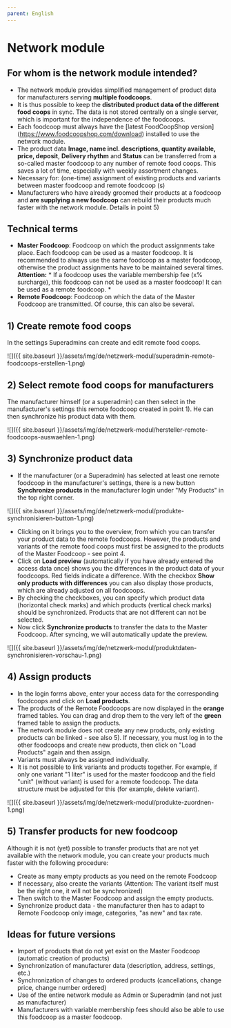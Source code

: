 ```yaml
---
parent: English
---
```

# Network module

## For whom is the network module intended?
* The network module provides simplified management of product data for manufacturers serving **multiple foodcoops**.
* It is thus possible to keep the **distributed product data of the different food coops** in sync. The data is not stored centrally on a single server, which is important for the independence of the foodcoops.
* Each foodcoop must always have the [latest FoodCoopShop version] (https://www.foodcoopshop.com/download) installed to use the network module.
* The product data **Image, name incl. descriptions, quantity available, price, deposit**, **Delivery rhythm** and **Status** can be transferred from a so-called master foodcoop to any number of remote food coops. This saves a lot of time, especially with weekly assortment changes.
* Necessary for: (one-time) assignment of existing products and variants between master foodcoop and remote foodcoop (s)
* Manufacturers who have already groomed their products at a foodcoop and **are supplying a new foodcoop** can rebuild their products much faster with the network module. Details in point 5)

## Technical terms
* **Master Foodcoop**: Foodcoop on which the product assignments take place. Each foodcoop can be used as a master foodcoop. It is recommended to always use the same foodcoop as a master foodcoop, otherwise the product assignments have to be maintained several times. **Attention:** * If a foodcoop uses the variable membership fee (x% surcharge), this foodcoop can not be used as a master foodcoop! It can be used as a remote foodcoop. *
* **Remote Foodcoop**: Foodcoop on which the data of the Master Foodcoop are transmitted. Of course, this can also be several.

## 1) Create remote food coops
In the settings Superadmins can create and edit remote food coops.

![]({{ site.baseurl }}/assets/img/de/netzwerk-modul/superadmin-remote-foodcoops-erstellen-1.png)

## 2) Select remote food coops for manufacturers
The manufacturer himself (or a superadmin) can then select in the manufacturer's settings this remote foodcoop created in point 1). He can then synchronize his product data with them.

![]({{ site.baseurl }}/assets/img/de/netzwerk-modul/hersteller-remote-foodcoops-auswaehlen-1.png)

## 3) Synchronize product data
* If the manufacturer (or a Superadmin) has selected at least one remote foodcoop in the manufacturer's settings, there is a new button **Synchronize products** in the manufacturer login under "My Products" in the top right corner.

![]({{ site.baseurl }}/assets/img/de/netzwerk-modul/produkte-synchronisieren-button-1.png)

* Clicking on it brings you to the overview, from which you can transfer your product data to the remote foodcoops. However, the products and variants of the remote food coops must first be assigned to the products of the Master Foodcoop - see point 4.
* Click on **Load preview** (automatically if you have already entered the access data once) shows you the differences in the product data of your foodcoops. Red fields indicate a difference. With the checkbox **Show only products with differences** you can also display those products, which are already adjusted on all foodcoops.
* By checking the checkboxes, you can specify which product data (horizontal check marks) and which products (vertical check marks) should be synchronized. Products that are not different can not be selected.
* Now click **Synchronize products** to transfer the data to the Master Foodcoop. After syncing, we will automatically update the preview.

![]({{ site.baseurl }}/assets/img/de/netzwerk-modul/produktdaten-synchronisieren-vorschau-1.png)

## 4) Assign products
* In the login forms above, enter your access data for the corresponding foodcoops and click on **Load products**.
* The products of the Remote Foodcoops are now displayed in the **orange** framed tables. You can drag and drop them to the very left of the **green** framed table to assign the products.
* The network module does not create any new products, only existing products can be linked - see also 5). If necessary, you must log in to the other foodcoops and create new products, then click on "Load Products" again and then assign.
* Variants must always be assigned individually.
* It is not possible to link variants and products together. For example, if only one variant "1 liter" is used for the master foodcoop and the field "unit" (without variant) is used for a remote foodcoop. The data structure must be adjusted for this (for example, delete variant).

![]({{ site.baseurl }}/assets/img/de/netzwerk-modul/produkte-zuordnen-1.png)

## 5) Transfer products for new foodcoop
Although it is not (yet) possible to transfer products that are not yet available with the network module, you can create your products much faster with the following procedure:

* Create as many empty products as you need on the remote Foodcoop
* If necessary, also create the variants (Attention: The variant itself must be the right one, it will not be synchronized)
* Then switch to the Master Foodcoop and assign the empty products.
* Synchronize product data - the manufacturer then has to adapt to Remote Foodcoop only image, categories, "as new" and tax rate.

## Ideas for future versions
* Import of products that do not yet exist on the Master Foodcoop (automatic creation of products)
* Synchronization of manufacturer data (description, address, settings, etc.)
* Synchronization of changes to ordered products (cancellations, change price, change number ordered)
* Use of the entire network module as Admin or Superadmin (and not just as manufacturer)
* Manufacturers with variable membership fees should also be able to use this foodcoop as a master foodcoop.
